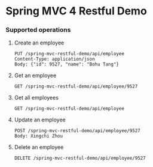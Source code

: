 # Spring MVC 4 Restful Demo

### Supported operations
1. Create an employee
   ```
   PUT /spring-mvc-restful-demo/api/employee
   Content-Type: application/json
   Body: {"id": 9527, "name": "Bohu Tang"}
   ```

2. Get an employee
   ```
   GET /spring-mvc-restful-demo/api/employee/9527
   ```

3. Get all employees
   ```
   GET /spring-mvc-restful-demo/api/employee
   ```

4. Update an employee
   ```
   POST /spring-mvc-restful-demo/api/employee/9527
   Body: Xingchi Zhou
   ```

5. Delete an employee
   ```
   DELETE /spring-mvc-restful-demo/api/employee/9527
   ```
